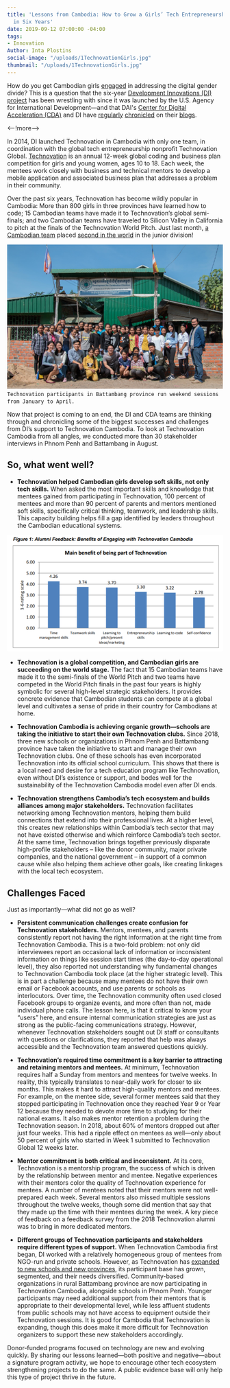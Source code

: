 ```yaml
---
title: 'Lessons from Cambodia: How to Grow a Girls’ Tech Entrepreneurship Challenge
  in Six Years'
date: 2019-09-12 07:00:00 -04:00
tags:
- Innovation
Author: Inta Plostins
social-image: "/uploads/1TechnovationGirls.jpg"
thumbnail: "/uploads/1TechnovationGirls.jpg"
---
```


How do you get Cambodian girls [engaged](http://www.development-innovations.org/wp-content/uploads/2018/07/Factors-Affecting-Women-Engaging-in-Tech-Careers-in-Cambodia-Report.pdf) in addressing the digital gender divide? This is a question that the six-year [Development Innovations (DI) project](https://www.development-innovations.org/) has been wrestling with since it was launched by the U.S. Agency for International Development—and that DAI's [Center for Digital Acceleration (CDA)](https://www.dai.com/our-work/solutions/digital-acceleration) and DI have [regularly](https://dai-global-digital.com/defeated-by-the-digital-divide-invest-in-inclusion.html) [chronicled](https://dai-global-digital.com/powering-women-entrepreneurs-in-cambodia.html) on their [blogs](https://www.development-innovations.org/?s=technovation). 

<--!more-->

In 2014, DI launched Technovation in Cambodia with only one team, in coordination with the global tech entrepreneurship nonprofit Technovation Global. [Technovation](https://technovationchallenge.org/) is an annual 12-week global coding and business plan competition for girls and young women, ages 10 to 18. Each week, the mentees work closely with business and technical mentors to develop a mobile application and associated business plan that addresses a problem in their community.

Over the past six years, Technovation has become wildly popular in Cambodia: More than 800 girls in three provinces have learned how to code; 15 Cambodian teams have made it to Technovation’s global semi-finals; and two Cambodian teams have traveled to Silicon Valley in California to pitch at the finals of the Technovation World Pitch. Just last month, [a Cambodian team](https://www.youtube.com/watch?v=oMS6Hoox3k0) placed [second in the world](https://www.technovation.org/blogs/technovation-awards-nearly-30000-usd-to-teams-from-albania-and-india-in-global-girls-tech-competition/) in the junior division!

![1TechnovationGirls.jpg](/uploads/1TechnovationGirls.jpg)`Technovation participants in Battambang province run weekend sessions from January to April.`

Now that project is coming to an end, the DI and CDA teams are thinking through and chronicling some of the biggest successes and challenges from DI’s support to Technovation Cambodia. To look at Technovation Cambodia from all angles, we conducted more than 30 stakeholder interviews in Phnom Penh and Battambang in August.

## So, what went well?

* **Technovation helped Cambodian girls develop soft skills, not only tech skills.** When asked the most important skills and knowledge that mentees gained from participating in Technovation, 100 percent of mentees and more than 90 percent of parents and mentors mentioned soft skills, specifically critical thinking, teamwork, and leadership skills. This capacity building helps fill a gap identified by leaders throughout the Cambodian educational systems.

![1Tech.png](/uploads/1Tech.png)

* **Technovation is a global competition, and Cambodian girls are succeeding on the world stage.** The fact that 15 Cambodian teams have made it to the semi-finals of the World Pitch and two teams have competed in the World Pitch finals in the past four years is  highly symbolic for several high-level strategic stakeholders. It provides concrete evidence that Cambodian students can compete at a global level and cultivates a sense of pride in their country for Cambodians at home.

* **Technovation Cambodia is achieving organic growth—schools are taking the initiative to start their own Technovation clubs.** Since 2018, three new schools or organizations in Phnom Penh and Battambang province have taken the initiative to start and manage their own Technovation clubs. One of these schools has even incorporated Technovation into its official school curriculum. This shows that there is a local need and desire for a tech education program like Technovation, even without DI’s existence or support, and bodes well for the sustainability of the Technovation Cambodia model even after DI ends.

* **Technovation strengthens Cambodia’s tech ecosystem and builds alliances among major stakeholders.** Technovation facilitates networking among Technovation mentors, helping them build connections that extend into their professional lives. At a higher level, this creates new relationships within Cambodia’s tech sector that may not have existed otherwise and which reinforce Cambodia’s tech sector. At the same time, Technovation brings together previously disparate high-profile stakeholders – like the donor community, major private companies, and the national government – in support of a common cause while also helping them achieve other goals, like creating linkages with the local tech ecosystem.

## Challenges Faced

Just as importantly—what did not go as well?

* **Persistent communication challenges create confusion for Technovation stakeholders.** Mentors, mentees, and parents consistently report not having the right information at the right time from Technovation Cambodia. This is a two-fold problem: not only did interviewees report an occasional lack of information or inconsistent information on things like session start times (the day-to-day operational level), they also reported not understanding why fundamental changes to Technovation Cambodia took place (at the higher strategic level). This is in part a challenge because many mentees do not have their own email or Facebook accounts, and use parents or schools as interlocutors. Over time, the Technovation community often used closed Facebook groups to organize events, and more often than not, made individual phone calls. The lesson here,  is that it critical to know your “users” here, and ensure internal communication strategies are just as strong as the public-facing communications strategy. However, whenever Technovation stakeholders sought out DI staff or consultants with questions or clarifications, they reported that help was always accessible and the Technovation team answered questions quickly.

* **Technovation’s required time commitment is a key barrier to attracting and retaining mentors and mentees.** At minimum, Technovation requires half a Sunday from mentors and mentees for twelve weeks. In reality, this typically translates to near-daily work for closer to six months. This makes it hard to attract high-quality mentors and mentees. For example, on the mentee side, several former mentees said that they stopped participating in Technovation once they reached Year 9 or Year 12 because they needed to devote more time to studying for their national exams. It also makes mentor retention a problem during the Technovation season. In 2018, about 60% of mentors dropped out after just four weeks. This had a ripple effect on mentees as well—only about 50 percent of girls who started in Week 1 submitted to Technovation Global 12 weeks later.

* **Mentor commitment is both critical and inconsistent.** At its core, Technovation is a mentorship program, the success of which is driven by the relationship between mentor and mentee. Negative experiences with their mentors color the quality of Technovation experience for mentees. A number of mentees noted that their mentors were not well-prepared each week. Several mentors also missed multiple sessions throughout the twelve weeks, though some did mention that say that they made up the time with their mentees during the week. A key piece of feedback on a feedback survey from the 2018 Technovation alumni was to bring in more dedicated mentors.

* **Different groups of Technovation participants and stakeholders require different types of support.** When Technovation Cambodia first began, DI worked with a relatively homogeneous group of mentees from NGO-run and private schools. However, as Technovation has [expanded to new schools and new provinces,](https://www.development-innovations.org/blog/the-evolution-of-technovation-cambodia-2014-2019/) its participant base has grown, segmented, and their needs diversified. Community-based organizations in rural Battambang province are now participating in Technovation Cambodia, alongside schools in Phnom Penh. Younger participants may need additional support from their mentors that is appropriate to their developmental level, while less affluent students from public schools may not have access to equipment outside their Technovation sessions. It is good for Cambodia that Technovation is expanding, though this does make it more difficult for Technovation organizers to support these new stakeholders accordingly.

Donor-funded programs focused on technology are new and evolving quickly. By sharing our lessons learned—both positive and negative—about a signature program activity, we hope to encourage other tech ecosystem strengthening projects to do the same. A public evidence base will only help this type of project thrive in the future.